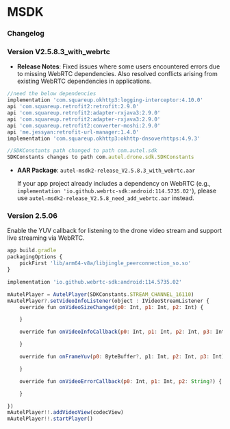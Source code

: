 # MSDK

### Changelog

### Version V2.5.8.3_with_webrtc

- **Release Notes**: Fixed issues where some users encountered errors due to missing WebRTC dependencies. Also resolved conflicts arising from existing WebRTC dependencies in applications.

```js
//need the below dependencies
implementation 'com.squareup.okhttp3:logging-interceptor:4.10.0'
api 'com.squareup.retrofit2:retrofit:2.9.0'
api 'com.squareup.retrofit2:adapter-rxjava3:2.9.0'
api 'com.squareup.retrofit2:adapter-rxjava3:2.9.0'
api 'com.squareup.retrofit2:converter-moshi:2.9.0'
api 'me.jessyan:retrofit-url-manager:1.4.0'
implementation 'com.squareup.okhttp3:okhttp-dnsoverhttps:4.9.3'

//SDKConstants path changed to path com.autel.sdk
SDKConstants changes to path com.autel.drone.sdk.SDKConstants
```

- **AAR Package**: `autel-msdk2-release_V2.5.8.3_with_webrtc.aar`

  If your app project already includes a dependency on WebRTC (e.g., `implementation 'io.github.webrtc-sdk:android:114.5735.02'`), please use `autel-msdk2-release_V2.5.8_need_add_webrtc.aar` instead.


### Version 2.5.06

Enable the YUV callback for listening to the drone video stream and support live streaming via WebRTC.

```js
app build.gradle 
packagingOptions {
    pickFirst 'lib/arm64-v8a/libjingle_peerconnection_so.so'
}

implementation 'io.github.webrtc-sdk:android:114.5735.02'
```

```js
mAutelPlayer = AutelPlayer(SDKConstants.STREAM_CHANNEL_16110)
mAutelPlayer?.setVideoInfoListener(object : IVideoStreamListener {
    override fun onVideoSizeChanged(p0: Int, p1: Int, p2: Int) {

    }

    override fun onVideoInfoCallback(p0: Int, p1: Int, p2: Int, p3: Int, p4: Int) {

    }

    override fun onFrameYuv(p0: ByteBuffer?, p1: Int, p2: Int, p3: Int) {

    }

    override fun onVideoErrorCallback(p0: Int, p1: Int, p2: String?) {

    }

})
mAutelPlayer!!.addVideoView(codecView)
mAutelPlayer!!.startPlayer()
```

